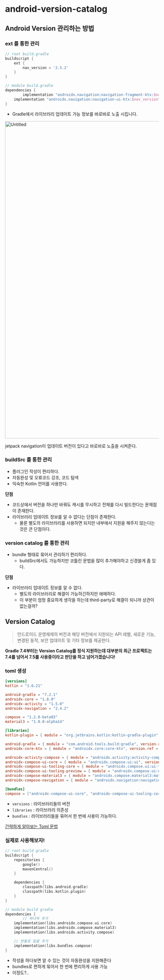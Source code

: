 # android-version-catalog

## Android Version  관리하는 방법

### ext 를 통한 관리

```groovy
// root build.gradle
buildscript {
    ext {
        nav_version = '2.5.2'
    }
}

// module build.gradle
dependencies {
		implementation "androidx.navigation:navigation-fragment-ktx:$nav_version"
    implementation "androidx.navigation:navigation-ui-ktx:$nav_version"
}
```

- Gradle에서 라이브러리 업데이트 가능 정보를 바로바로 노출 시킵니다.

<img width="1035" alt="Untitled" src="https://user-images.githubusercontent.com/53300830/224488299-c80b4fe6-d3f9-4748-985a-d23f61a8050b.png">

jetpack navigation이 업데이트 버전이 있다고 바로바로 노출을 시켜준다.

### buildSrc 를 통한 관리

- 플러그인 작성이 편리하다.
- 자동완성 및 오류코드 강조, 코드 탐색
- 익숙한 Kotlin 언어를 사용한다.

**단점**

- 코드상에서 버전을 하나만 바꿔도 캐시를 무시하고 전체를 다시 빌드한다는 문제점이 존재한다.
- 라이브러리 업데이트 정보를 알 수 없다는 단점이 존재한다.
    - 물론 별도의 라이브러리를 사용하면 되지만 내부에서 지원을 해주지 않는다는 것은 큰 단점이다.

### version catalog 를 통한 관리

- bundle 형태로 묶어서 관리하기 편리하다.
    - buildSrc에서도 가능하지만 코틀린 문법을 많이 추가해야하고 신경쓸게 좀 있다.

**단점**

- 라이브러리 업데이트 정보를 알 수 없다.
    - 별도의 라이브러리로 해결이 가능하긴하지만 애매하다.
    - 이 부분이 엄청 중요하게 생각을 하는데 third-party로 해결이 되니까 상관이 없는걸까?

## Version Catalog

> 안드로이드 운영체제의 버전과 해당 버전에서 지원되는 API 레벨, 새로운 기능, 변경된 동작, 보안 업데이트 및 기타 정보를 제공한다.

**Gradle 7.4부터는 Version Catalog를 정식 지원하는데 대부분의 최근 프로젝트는 7.4를 넘어서 7.5를 사용중이라고 판단을 하고 넘어가겠습니다!**

### toml 생성

```toml
[versions]
kotlin = "1.6.21"

android-gradle = "7.2.1"
androidx-core = "1.8.0"
androidx-activity = "1.5.0"
androidx-navigation = "2.4.2"

compose = "1.2.0-beta03"
material3 = "1.0.0-alpha14"

[libraries]
kotlin-plugin = { module = "org.jetbrains.kotlin:kotlin-gradle-plugin", version.ref = "kotlin" }

android-gradle = { module = "com.android.tools.build:gradle", version.ref = "android.gradle" }
androidx-core-ktx = { module = "androidx.core:core-ktx", version.ref = "androidx-core" }

androidx-activity-compose = { module = "androidx.activity:activity-compose", version.ref = "androidx-activity" }
androidx-compose-ui-core = { module = "androidx.compose.ui:ui", version.ref = "compose" }
androidx-compose-ui-tooling-core = { module = "androidx.compose.ui:ui-tooling", version.ref = "compose" }
androidx-compose-ui-tooling-preview = { module = "androidx.compose.ui:ui-tooling-preview", version.ref = "compose" }
androidx-compose-material3 = { module = "androidx.compose.material3:material3", version.ref = "material3" }
androidx-compose-navigation = { module = "androidx.navigation:navigation-compose", version.ref = "androidx-navigation" }

[bundles]
compose = ["androidx-compose-ui-core", "androidx-compose-ui-tooling-core", "androidx-compose-ui-tooling-preview", "androidx-compose-material3", "androidx-activity-compose", "androidx-compose-navigation"]
```

- `versions`   : 라이브러리들의 버전
- `libraries` : 라이브러리 의존성
- `bundles`     : 라이브러리들을 묶어서 한 번에 사용이 가능하다.

[간략하게 알아보는 Toml 문법](https://www.notion.so/Toml-3eff6b6b5d6f47b3936579a8b3e44f58)

### 실제로 사용해보자!

```kotlin
// root build gradle
buildscript {
    repositories {
        google()
        mavenCentral()
    }

    dependencies {
        classpath(libs.android.gradle)
        classpath(libs.kotlin.plugin)
    }
}
```

```kotlin
// module build gradle
dependencies {
		// 하나씩 추가
    implementation(libs.androidx.compose.ui.core)
    implementation(libs.androidx.compose.material3)
    implementation(libs.androidx.activity.compose)

    // 번들로 일괄 추가
    implementation(libs.bundles.compose)
}
```

- 작성을 하다보면 알 수 있는 것이 자동완성을 지원해준다
- bundles로 편하게 묶어서 한 번에 편리하게 사용 가능
- 이정도?..

